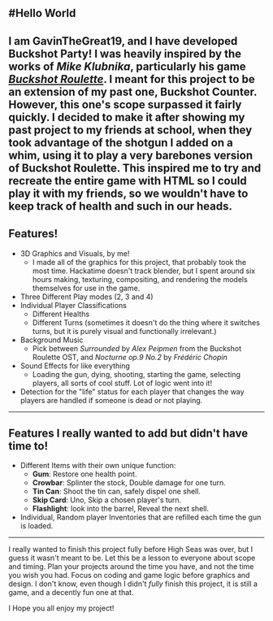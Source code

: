 #Hello World
---
I am GavinTheGreat19, and I have developed Buckshot Party!
I was heavily inspired by the works of *Mike Klubnika*, particularly his game ***[Buckshot Roulette](https://mikeklubnika.itch.io/buckshot-roulette)***.
I meant for this project to be an extension of my past one, Buckshot Counter. However, this one's scope surpassed it fairly quickly.
I decided to make it after showing my past project to my friends at school, when they took advantage of the shotgun I added on a whim, using it to play a very barebones version of Buckshot Roulette.
This inspired me to try and recreate the entire game with HTML so I could play it with my friends, so we wouldn't have to keep track of health and such in our heads.
---
## Features!
- 3D Graphics and Visuals, by me!
  - I made all of the graphics for this project, that probably took the most time. Hackatime doesn't track blender, but I spent around six hours making, texturing, compositing, and rendering the models themselves for use in the game.
- Three Different Play modes (2, 3 and 4)
- Individual Player Classifications
  - Different Healths
  - Different Turns (sometimes it doesn't do the thing where it switches turns, but it is purely visual and functionally irrelevant.)
- Background Music
  - Pick between *Surrounded* by *Alex Peipmen* from the Buckshot Roulette OST, and *Nocturne op.9 No.2* by *Frédéric Chopin*
- Sound Effects for like everything
  - Loading the gun, dying, shooting, starting the game, selecting players, all sorts of cool stuff. Lot of logic went into it!
- Detection for the "life" status for each player that changes the way players are handled if someone is dead or not playing.
---
## Features I really wanted to add but didn't have time to!
- Different Items with their own unique function:
  - **Gum**: Restore one health point.
  - **Crowbar**: Splinter the stock, Double damage for one turn.
  - **Tin Can**: Shoot the tin can, safely dispel one shell.
  - **Skip Card**: Uno, Skip a chosen player's turn.
  - **Flashlight**: look into the barrel, Reveal the next shell.
- Individual, Random player Inventories that are refilled each time the gun is loaded.
---
I really wanted to finish this project fully before High Seas was over, but I guess it wasn't meant to be. Let this be a lesson to everyone about scope and timing.
Plan your projects around the time you have, and not the time you wish you had. Focus on coding and game logic before graphics and design.
I don't know, even though I didn't *fully* finish this project, it is still a game, and a decently fun one at that.

I Hope you all enjoy my project!
